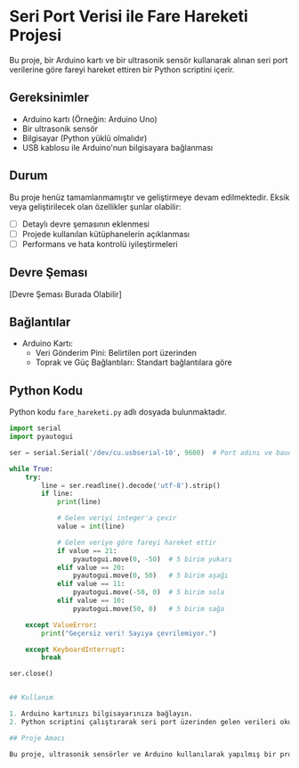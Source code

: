 # Seri Port Verisi ile Fare Hareketi Projesi

Bu proje, bir Arduino kartı ve bir ultrasonik sensör kullanarak alınan seri port verilerine göre fareyi hareket ettiren bir Python scriptini içerir.

## Gereksinimler

- Arduino kartı (Örneğin: Arduino Uno)
- Bir ultrasonik sensör
- Bilgisayar (Python yüklü olmalıdır)
- USB kablosu ile Arduino'nun bilgisayara bağlanması

## Durum

Bu proje henüz tamamlanmamıştır ve geliştirmeye devam edilmektedir. Eksik veya geliştirilecek olan özellikler şunlar olabilir:

- [ ] Detaylı devre şemasının eklenmesi
- [ ] Projede kullanılan kütüphanelerin açıklanması
- [ ] Performans ve hata kontrolü iyileştirmeleri

## Devre Şeması

[Devre Şeması Burada Olabilir]

## Bağlantılar

- Arduino Kartı:
  - Veri Gönderim Pini: Belirtilen port üzerinden
  - Toprak ve Güç Bağlantıları: Standart bağlantılara göre

## Python Kodu

Python kodu `fare_hareketi.py` adlı dosyada bulunmaktadır.

```python
import serial
import pyautogui

ser = serial.Serial('/dev/cu.usbserial-10', 9600)  # Port adını ve baud rate'i ayarlayın

while True:
    try:
        line = ser.readline().decode('utf-8').strip()
        if line:
            print(line)

            # Gelen veriyi integer'a çevir
            value = int(line)

            # Gelen veriye göre fareyi hareket ettir
            if value == 21:
                pyautogui.move(0, -50)  # 5 birim yukarı
            elif value == 20:
                pyautogui.move(0, 50)   # 5 birim aşağı
            elif value == 11:
                pyautogui.move(-50, 0)  # 5 birim sola
            elif value == 10:
                pyautogui.move(50, 0)   # 5 birim sağa

    except ValueError:
        print("Geçersiz veri! Sayıya çevrilemiyor.")

    except KeyboardInterrupt:
        break

ser.close()


## Kullanım

1. Arduino kartınızı bilgisayarınıza bağlayın.
2. Python scriptini çalıştırarak seri port üzerinden gelen verileri okuyun ve fareyi hareket ettirin.

## Proje Amacı

Bu proje, ultrasonik sensörler ve Arduino kullanılarak yapılmış bir prototiptir. Amacı, fiziksel bir cisme yaklaşma veya uzaklaşma durumlarına bağlı olarak bilgisayar fare hareketini kontrol etmektir. Projenin geliştirilmesi ve iyileştirilmesi için geri bildirimler ve katkılar her zaman hoş karşılanmaktadır.

